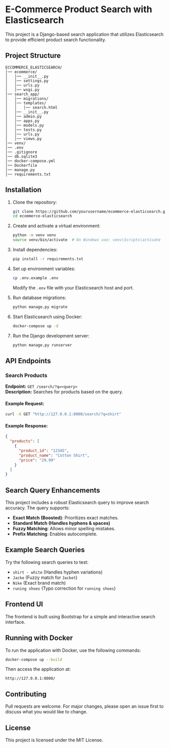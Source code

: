 # E-Commerce Product Search with Elasticsearch

This project is a Django-based search application that utilizes Elasticsearch to provide efficient product search functionality.

## Project Structure

```
ECCOMMERCE_ELASTICSEARCH/
│── ecommerce/
│   │── __init__.py
│   │── settings.py
│   │── urls.py
│   │── wsgi.py
│── search_app/
│   │── migrations/
│   │── templates/
│   │   │── search.html
│   │── __init__.py
│   │── admin.py
│   │── apps.py
│   │── models.py
│   │── tests.py
│   │── urls.py
│   │── views.py
│── venv/
│── .env
│── .gitignore
│── db.sqlite3
│── docker-compose.yml
│── Dockerfile
│── manage.py
│── requirements.txt
```

## Installation

1. Clone the repository:
   ```sh
   git clone https://github.com/yourusername/ecommerce-elasticsearch.git
   cd ecommerce-elasticsearch
   ```

2. Create and activate a virtual environment:
   ```sh
   python -m venv venv
   source venv/bin/activate  # On Windows use: venv\Scripts\activate
   ```

3. Install dependencies:
   ```sh
   pip install -r requirements.txt
   ```

4. Set up environment variables:
   ```sh
   cp .env.example .env
   ```
   Modify the `.env` file with your Elasticsearch host and port.

5. Run database migrations:
   ```sh
   python manage.py migrate
   ```

6. Start Elasticsearch using Docker:
   ```sh
   docker-compose up -d
   ```

7. Run the Django development server:
   ```sh
   python manage.py runserver
   ```

## API Endpoints

### Search Products
**Endpoint:** `GET /search/?q=<query>`  
**Description:** Searches for products based on the query.

#### Example Request:
```sh
curl -X GET "http://127.0.0.1:8000/search/?q=shirt"
```

#### Example Response:
```json
{
  "products": [
    {
      "product_id": "12345",
      "product_name": "Cotton Shirt",
      "price": "29.99"
    }
  ]
}
```

## Search Query Enhancements

This project includes a robust Elasticsearch query to improve search accuracy. The query supports:
- **Exact Match (Boosted)**: Prioritizes exact matches.
- **Standard Match (Handles hyphens & spaces)**
- **Fuzzy Matching**: Allows minor spelling mistakes.
- **Prefix Matching**: Enables autocomplete.

## Example Search Queries

Try the following search queries to test:
- `shirt - white` (Handles hyphen variations)
- `Jacke` (Fuzzy match for `Jacket`)
- `Nike` (Exact brand match)
- `runing shoes` (Typo correction for `running shoes`)

## Frontend UI

The frontend is built using Bootstrap for a simple and interactive search interface.

## Running with Docker

To run the application with Docker, use the following commands:
```sh
docker-compose up --build
```

Then access the application at:
```
http://127.0.0.1:8000/
```

## Contributing

Pull requests are welcome. For major changes, please open an issue first to discuss what you would like to change.

## License

This project is licensed under the MIT License.
